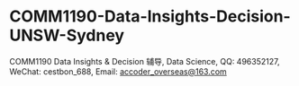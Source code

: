 # COMM1190-Data-Insights-Decision-UNSW-Sydney
COMM1190 Data Insights &amp; Decision 辅导, Data Science, QQ: 496352127, WeChat: cestbon_688, Email: accoder_overseas@163.com
